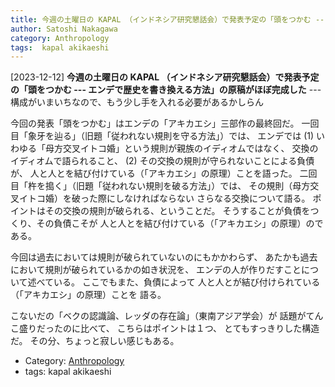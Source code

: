 ```yaml
---
title: 今週の土曜日の KAPAL （インドネシア研究懇話会）で発表予定の「頭をつかむ --- エンデで歴史を書き換える方法」の原稿がほぼ完成した ---構成がいまいちなので、もう少し手を入れる必要があるかしらん
author: Satoshi Nakagawa
category: Anthropology
tags:  kapal akikaeshi
---
```


[2023-12-12] **今週の土曜日の KAPAL （インドネシア研究懇話会）で発表予定の「頭をつかむ --- エンデで歴史を書き換える方法」の原稿がほぼ完成した**  ---構成がいまいちなので、もう少し手を入れる必要があるかしらん

 今回の発表「頭をつかむ」はエンデの「アキカエシ」三部作の最終回だ。
一回目「象牙を辿る」（旧題「従われない規則を守る方法」）では、
エンデでは
(1) いわゆる「母方交叉イトコ婚」という規則が親族のイディオムではなく、
交換のイディオムで語られること、
(2) その交換の規則が守られないことによる負債が、
人と人とを結び付けている（「アキカエシ」の原理）ことを語った。
二回目「杵を搗く」（旧題「従われない規則を破る方法」）では、
その規則（母方交叉イトコ婚）を破った際にしなければならない
さらなる交換について語る。
ポイントはその交換の規則が破られる、ということだ。
そうすることが負債をつくり、その負債こそが
人と人とを結び付けている（「アキカエシ」の原理）のである。

 今回は過去においては規則が破られていないのにもかかわらず、
あたかも過去において規則が破られているかの如き状況を、
エンデの人が作りだすことについて述べている。
ここでもまた、負債によって
人と人とが結び付けられている（「アキカエシ」の原理）ことを
語る。

 こないだの「ベクの認識論、レッダの存在論」（東南アジア学会）が
話題がてんこ盛りだったのに比べて、
こちらはポイントは１つ、
とてもすっきりした構造だ。
その分、ちょっと寂しい感じもある。

- Category: [Anthropology](https://merapano.github.io/categories.html#Anthropology)
- tags:  kapal akikaeshi
